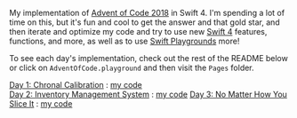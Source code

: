 My implementation of [Advent of Code 2018](https://adventofcode.com/) in Swift 4. I'm spending a lot of time on this, but it's fun and cool to get the answer and that gold star, and then iterate and optimize my code and try to use new [Swift 4](https://swift.org/blog/swift-4-0-released/) features, functions, and more, as well as to use [Swift Playgrounds](https://www.apple.com/swift/playgrounds/) more!

To see each day's implementation, check out the rest of the README below or click on `AdventOfCode.playground` and then visit the `Pages` folder.

[Day 1: Chronal Calibration](https://adventofcode.com/2018/day/1) : [my code](https://github.com/elizabethsiegle/AdventOfCode2018/blob/master/AdventOfCode.playground/Pages/Day1.xcplaygroundpage/Contents.swift) <br />
[Day 2: Inventory Management System](https://adventofcode.com/2018/day/2) : [my code](https://github.com/elizabethsiegle/AdventOfCode2018/blob/master/AdventOfCode.playground/Pages/Day2.xcplaygroundpage/Contents.swift)
[Day 3: No Matter How You Slice It](https://adventofcode.com/2018/day/3) : [my code](https://github.com/elizabethsiegle/AdventOfCode2018/blob/master/AdventOfCode.playground/Pages/Day3.xcplaygroundpage/Contents.swift)
